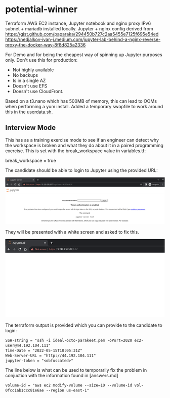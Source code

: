 # potential-winner
Terraform AWS EC2 instance, Jupyter notebook and nginx proxy IPv6 subnet + mariadb installed locally.
Jupyter + nginx config derived from 
https://gist.github.com/paparaka/294450b727c2aa5455e7125f695e54ed
https://nedjalkov-ivan-j.medium.com/jupyter-lab-behind-a-nginx-reverse-proxy-the-docker-way-8f8d825a2336

For Demo and for being the cheapest way of spinning up Jupyter purposes only. Don't use this for production:
* Not highly available
* No backups
* Is in a single AZ
* Doesn't use EFS
* Doesn't use CloudFront. 

Based on a t3.nano which has 500MB of memory, this can lead to OOMs when performing a yum install. Added a temporary swapfile to work around this in the userdata.sh.

## Interview Mode
This has as a training exercise mode to see if an engineer can detect why the workspace is broken and what they do about it in a paired programming exercise.  This is set with the break_workspace value in variables.tf:

break_workspace = true

The candidate should be able to login to Jupyter using the provided URL:

![Login to Jupyter using the provided Token](pictures/jupyter_login.png)

They will be presented with a white screen and asked to fix this.

![Jupyter blank page. Oh no.](pictures/jupyter_blank_page.png)

The terraform output is provided which you can provide to the candidate to login:

```
SSH-string = "ssh -i ideal-octo-parakeet.pem -oPort=2020 ec2-user@44.192.104.111"
Time-Date = "2022-05-15T10:05:31Z"
Web-Server-URL = "http://44.192.104.111"
jupyter-token = "<obfuscated>"
```

The line below is what can be used to temporarily fix the problem in conjuction with the information found in [answers.md]

    volume-id = "aws ec2 modify-volume --size=10 --volume-id vol-0fcc1ab1ccc81e6ae --region us-east-1"

